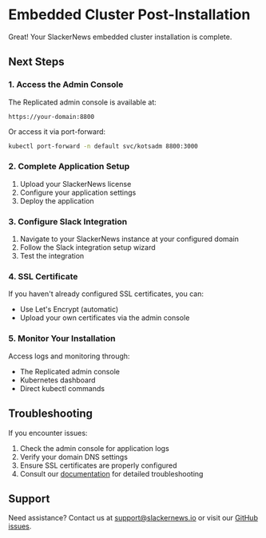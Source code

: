 # Embedded Cluster Post-Installation

Great! Your SlackerNews embedded cluster installation is complete.

## Next Steps

### 1. Access the Admin Console

The Replicated admin console is available at:
```
https://your-domain:8800
```

Or access it via port-forward:
```bash
kubectl port-forward -n default svc/kotsadm 8800:3000
```

### 2. Complete Application Setup

1. Upload your SlackerNews license
2. Configure your application settings
3. Deploy the application

### 3. Configure Slack Integration

1. Navigate to your SlackerNews instance at your configured domain
2. Follow the Slack integration setup wizard
3. Test the integration

### 4. SSL Certificate

If you haven't already configured SSL certificates, you can:
- Use Let's Encrypt (automatic)
- Upload your own certificates via the admin console

### 5. Monitor Your Installation

Access logs and monitoring through:
- The Replicated admin console
- Kubernetes dashboard
- Direct kubectl commands

## Troubleshooting

If you encounter issues:
1. Check the admin console for application logs
2. Verify your domain DNS settings
3. Ensure SSL certificates are properly configured
4. Consult our [documentation](https://docs.slackernews.io/vm/) for detailed troubleshooting

## Support

Need assistance? Contact us at [support@slackernews.io](mailto:support@slackernews.io) or visit our [GitHub issues](https://github.com/slackernews/slackernews/issues).